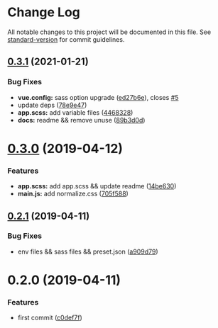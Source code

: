 # Change Log

All notable changes to this project will be documented in this file. See [standard-version](https://github.com/conventional-changelog/standard-version) for commit guidelines.

## [0.3.1](https://github.com/savokiss/vue-preset-pc/compare/v0.3.0...v0.3.1) (2021-01-21)


### Bug Fixes

* **vue.config:** sass option upgrade ([ed27b6e](https://github.com/savokiss/vue-preset-pc/commit/ed27b6e)), closes [#5](https://github.com/savokiss/vue-preset-pc/issues/5)
* update deps ([78e9e47](https://github.com/savokiss/vue-preset-pc/commit/78e9e47))
* **app.scss:** add variable files ([4468328](https://github.com/savokiss/vue-preset-pc/commit/4468328))
* **docs:** readme && remove unuse ([89b3d0d](https://github.com/savokiss/vue-preset-pc/commit/89b3d0d))



# [0.3.0](https://git.100tal.com/jituan_kaifangpingtai_mofaxiao_ms-fe/vue-preset-pc/compare/v0.2.1...v0.3.0) (2019-04-12)


### Features

* **app.scss:** add app.scss && update readme ([14be630](https://git.100tal.com/jituan_kaifangpingtai_mofaxiao_ms-fe/vue-preset-pc/commits/14be630))
* **main.js:** add normalize.css ([705f588](https://git.100tal.com/jituan_kaifangpingtai_mofaxiao_ms-fe/vue-preset-pc/commits/705f588))



## [0.2.1](https://git.100tal.com/jituan_kaifangpingtai_mofaxiao_ms-fe/vue-preset-pc/compare/v0.2.0...v0.2.1) (2019-04-11)


### Bug Fixes

* env files && sass files && preset.json ([a909d79](https://git.100tal.com/jituan_kaifangpingtai_mofaxiao_ms-fe/vue-preset-pc/commits/a909d79))



# 0.2.0 (2019-04-11)


### Features

* first commit ([c0def7f](https://git.100tal.com/jituan_kaifangpingtai_mofaxiao_ms-fe/vue-preset-pc/commits/c0def7f))
